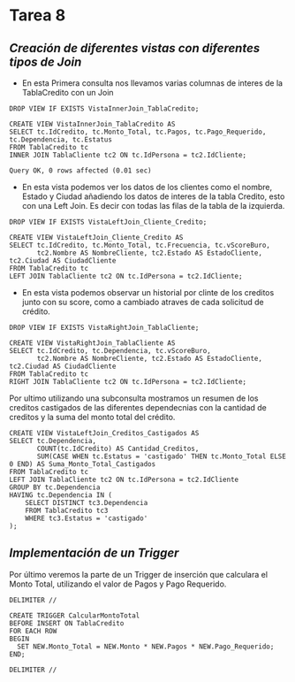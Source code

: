 # **Tarea 8**

## **_Creación de diferentes vistas con diferentes tipos de Join_**

- En esta Primera consulta nos llevamos varias columnas de interes de la TablaCredito con un Join

```mysql
DROP VIEW IF EXISTS VistaInnerJoin_TablaCredito;

CREATE VIEW VistaInnerJoin_TablaCredito AS
SELECT tc.IdCredito, tc.Monto_Total, tc.Pagos, tc.Pago_Requerido, tc.Dependencia, tc.Estatus
FROM TablaCredito tc
INNER JOIN TablaCliente tc2 ON tc.IdPersona = tc2.IdCliente;

Query OK, 0 rows affected (0.01 sec)

```
- En esta vista podemos ver los datos de los clientes como el nombre, Estado y Ciudad añadiendo los datos de interes de la tabla Credito, esto con una Left Join. Es decir con todas las filas de la tabla de la izquierda.

```mysql
DROP VIEW IF EXISTS VistaLeftJoin_Cliente_Credito;

CREATE VIEW VistaLeftJoin_Cliente_Credito AS
SELECT tc.IdCredito, tc.Monto_Total, tc.Frecuencia, tc.vScoreBuro,
       tc2.Nombre AS NombreCliente, tc2.Estado AS EstadoCliente, tc2.Ciudad AS CiudadCliente
FROM TablaCredito tc
LEFT JOIN TablaCliente tc2 ON tc.IdPersona = tc2.IdCliente;
```

- En esta vista podemos observar un historial por clinte de los creditos junto con su score, como a cambiado atraves de cada solicitud de crédito.

```mysql
DROP VIEW IF EXISTS VistaRightJoin_TablaCliente;

CREATE VIEW VistaRightJoin_TablaCliente AS
SELECT tc.IdCredito, tc.Dependencia, tc.vScoreBuro,
       tc2.Nombre AS NombreCliente, tc2.Estado AS EstadoCliente, tc2.Ciudad AS CiudadCliente
FROM TablaCredito tc
RIGHT JOIN TablaCliente tc2 ON tc.IdPersona = tc2.IdCliente;
```

Por ultimo utilizando una subconsulta mostramos un resumen de los creditos castigados de las diferentes dependecnias con la cantidad de creditos y la suma del monto total del crédito.

```mysql
CREATE VIEW VistaLeftJoin_Creditos_Castigados AS
SELECT tc.Dependencia,
       COUNT(tc.IdCredito) AS Cantidad_Creditos,
       SUM(CASE WHEN tc.Estatus = 'castigado' THEN tc.Monto_Total ELSE 0 END) AS Suma_Monto_Total_Castigados
FROM TablaCredito tc
LEFT JOIN TablaCliente tc2 ON tc.IdPersona = tc2.IdCliente
GROUP BY tc.Dependencia
HAVING tc.Dependencia IN (
    SELECT DISTINCT tc3.Dependencia
    FROM TablaCredito tc3
    WHERE tc3.Estatus = 'castigado'
);

```

## **_Implementación de un Trigger_**
Por último veremos la parte de un Trigger de inserción que calculara el Monto Total, utilizando el valor de Pagos y Pago Requerido. 

```mysql
DELIMITER //

CREATE TRIGGER CalcularMontoTotal
BEFORE INSERT ON TablaCredito
FOR EACH ROW
BEGIN
  SET NEW.Monto_Total = NEW.Monto * NEW.Pagos * NEW.Pago_Requerido;
END;

DELIMITER //
```